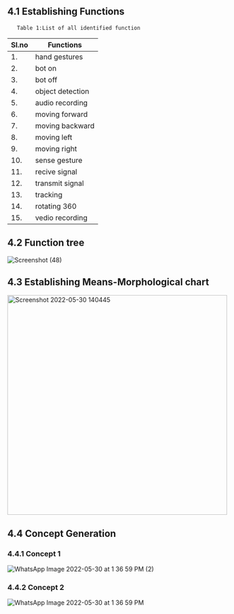 ## 4.1 Establishing Functions
       Table 1:List of all identified function
|Sl.no|Functions|
|-----|---------|
1.|hand gestures|
2.|bot on|
3.|bot off|
4.|object detection|
5.|audio recording|
6.|moving forward|
7.|moving backward|
8.|moving left|
9.|moving right|
10.|sense gesture|
11.|recive signal|
12.|transmit signal|
13.|tracking|
14.|rotating 360|
15.|vedio recording|
## 4.2 Function tree

![Screenshot (48)](https://user-images.githubusercontent.com/104990651/170945147-a2a72fec-3255-40da-b76b-06d214579370.png)

## 4.3 Establishing Means-Morphological chart

<img width="497" alt="Screenshot 2022-05-30 140445" src="https://user-images.githubusercontent.com/104990651/170952452-3f138b46-fb7f-4f58-810b-6ec62a134164.png">


## 4.4 Concept Generation
### 4.4.1 Concept 1
![WhatsApp Image 2022-05-30 at 1 36 59 PM (2)](https://user-images.githubusercontent.com/104990651/170948561-6dfa3990-ec91-4ab4-b58c-2ccf5dbf286b.jpeg)
### 4.4.2 Concept 2
![WhatsApp Image 2022-05-30 at 1 36 59 PM](https://user-images.githubusercontent.com/104990651/170948700-22092fee-8f48-43fa-93a1-78e466f59e09.jpeg)



